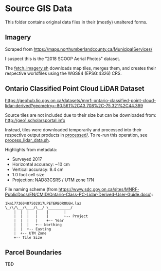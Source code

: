 # Source GIS Data
This folder contains original data files in their (mostly) unaltered forms.

## Imagery

Scraped from https://maps.northumberlandcounty.ca/MunicipalServices/

I suspect this is the "2018 SCOOP Aerial Photos" dataset.

The [fetch_imagery.sh](fetch_imagery.sh) downloads map tiles, merges them, and
creates their respective worldfiles using the WGS84 (EPSG:4326) CRS.


## Ontario Classified Point Cloud LiDAR Dataset
https://geohub.lio.gov.on.ca/datasets/mnrf::ontario-classified-point-cloud-lidar-derived?geometry=-80.561%2C43.708%2C-75.321%2C44.399

Source tiles are not included due to their size but can be downloaded from: http://geo1.scholarsportal.info

Instead, tiles were downloaded temporarily and processed into their respective
output products in [processed/](processed). To re-run this operation, see [process_lidar_data.sh](process_lidar_data.sh).

Highlights from metadata:
* Surveyed 2017
* Horizontal accuracy: ~10 cm
* Vertical accuracy: 9.4 cm
* 1.0 foot cell size
* Projection: NAD83CSRS / UTM zone 17N

File naming scheme (from https://www.sdc.gov.on.ca/sites/MNRF-PublicDocs/EN/CMID/Ontario-Class-PC-Lidar-Derived-User-Guide.docx):

```
1km177360487502017LPETERBOROUGH.laz
\_/\/\__/\___/\__/ \__________/
    |  |  |   |    |       |
    |  |  |   |    |       +-- Project
    |  |  |   |    +-- Year
    |  |  |   +-- Northing
    |  |  +-- Easting
    |  +-- UTM Zone
    +-- Tile Size
```

## Parcel Boundaries
TBD